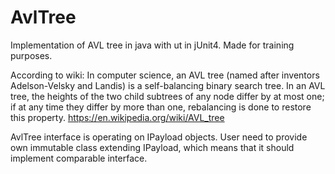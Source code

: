 # AvlTree
Implementation of AVL tree in java with ut in jUnit4. Made for training purposes.

According to wiki: In computer science, an AVL tree (named after inventors Adelson-Velsky and Landis) is a self-balancing binary search tree. In an AVL tree, the heights of the two child subtrees of any node differ by at most one; if at any time they differ by more than one, rebalancing is done to restore this property.
https://en.wikipedia.org/wiki/AVL_tree

AvlTree interface is operating on IPayload objects. User need to provide own immutable class extending IPayload, which means that it should implement comparable interface. 
